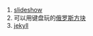 
1. [slideshow](https://vancezeng.github.io/github-slideshow/)
2. 可以用键盘玩的[俄罗斯方块](https://vancezeng.github.io/reviewing-a-pull-request/)
3. [jekyll](https://vancezeng.github.io/github-pages-with-jekyll/)
